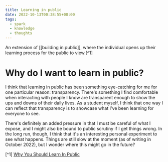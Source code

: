 ```yaml
---
title: Learning in public
date: 2022-10-13T00:38:55+08:00
tags:
  - spark
  - knowledge
  - thoughts
---
```


An extension of [[building in public]], where the individual opens up their learning process for the public to view.[^1]

# Why do I want to learn in public?

I think that learning in public has been something eye-catching for me for one particular reason: transparency. There's something I find comfortable when interacting with people I know are transparent enough to show the ups and downs of their daily lives. As a student myself, I think that one way I can reflect that transparency is to showcase what I've been learning for everyone to see.

There's definitely an added pressure in that I must be careful of what I expose, and I might also be bound to public scrutiny if I get things wrong. In the long run, though, I think that it's an interesting personal experiment to see what happens. Things are still slow at the moment (as of writing in October 2022), but I wonder where this might go in the future?

[^1] [Why You Should Learn In Public](https://medium.com/my-learning-journal/why-you-should-learn-in-public-4fd3a6239549)
